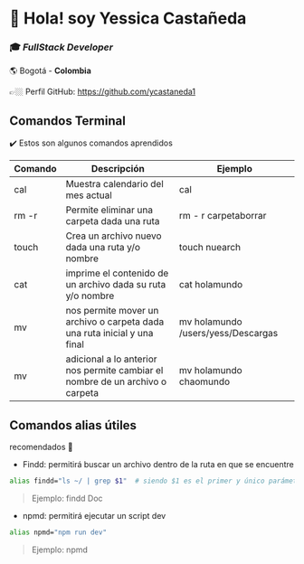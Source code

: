 # 👋 Hola! soy Yessica Castañeda
### 🎓 _FullStack Developer_   
🌎 Bogotá - **Colombia**

👉🏼 Perfil GitHub: https://github.com/ycastaneda1

## Comandos Terminal

 ✔️ ️Estos son algunos comandos aprendidos

| Comando | Descripción | Ejemplo |
| ------ | ------ | ------ |
| cal | Muestra calendario del mes actual | cal | 
| rm -r | Permite eliminar una carpeta dada una ruta | rm - r carpetaborrar|
| touch | Crea un archivo nuevo dada una ruta y/o nombre | touch nuearch|
| cat | imprime el contenido de un archivo dada su ruta y/o nombre |cat holamundo |
| mv | nos permite mover un archivo o carpeta dada una ruta inicial y una final | mv holamundo /users/yess/Descargas|
| mv | adicional a lo anterior nos permite cambiar el nombre de un archivo o carpeta | mv holamundo chaomundo |

## Comandos alias útiles

recomendados 📌



* Findd: permitirá buscar un archivo dentro de la ruta en que se encuentre


```sh
alias findd="ls ~/ | grep $1"  # siendo $1 es el primer y único parámetro  
```

> Ejemplo: findd Doc

* npmd: permitirá ejecutar un script dev

```sh
alias npmd="npm run dev"
```

> Ejemplo: npmd